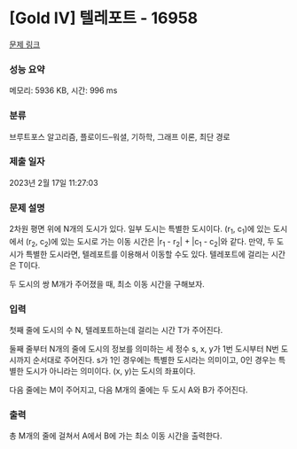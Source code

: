 # [Gold IV] 텔레포트 - 16958 

[문제 링크](https://www.acmicpc.net/problem/16958) 

### 성능 요약

메모리: 5936 KB, 시간: 996 ms

### 분류

브루트포스 알고리즘, 플로이드–워셜, 기하학, 그래프 이론, 최단 경로

### 제출 일자

2023년 2월 17일 11:27:03

### 문제 설명

<p>2차원 평면 위에 N개의 도시가 있다. 일부 도시는 특별한 도시이다. (r<sub>1</sub>, c<sub>1</sub>)에 있는 도시에서 (r<sub>2</sub>, c<sub>2</sub>)에 있는 도시로 가는 이동 시간은 |r<sub>1</sub> - r<sub>2</sub>| + |c<sub>1</sub> - c<sub>2</sub>|와 같다. 만약, 두 도시가 특별한 도시라면, 텔레포트를 이용해서 이동할 수도 있다. 텔레포트에 걸리는 시간은 T이다.</p>

<p>두 도시의 쌍 M개가 주어졌을 때, 최소 이동 시간을 구해보자.</p>

### 입력 

 <p>첫째 줄에 도시의 수 N, 텔레포트하는데 걸리는 시간 T가 주어진다.</p>

<p>둘째 줄부터 N개의 줄에 도시의 정보를 의미하는 세 정수 s, x, y가 1번 도시부터 N번 도시까지 순서대로 주어진다. s가 1인 경우에는 특별한 도시라는 의미이고, 0인 경우는 특별한 도시가 아니라는 의미이다. (x, y)는 도시의 좌표이다.</p>

<p>다음 줄에는 M이 주어지고, 다음 M개의 줄에는 두 도시 A와 B가 주어진다. </p>

### 출력 

 <p>총 M개의 줄에 걸쳐서 A에서 B에 가는 최소 이동 시간을 출력한다.</p>

